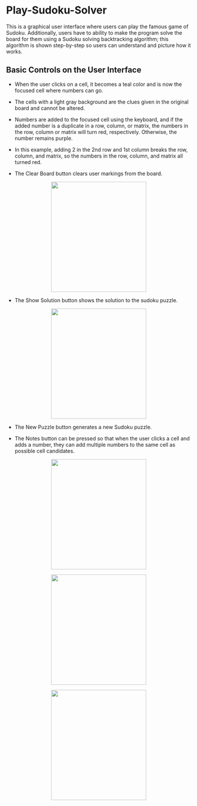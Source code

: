 # Play-Sudoku-Solver
This is a graphical user interface where users can play the famous game of Sudoku. Additionally, users have to ability to make the program solve the board for them using a Sudoku solving backtracking algorithm; this algorithm is shown step-by-step so users can understand and picture how it works.

## Basic Controls on the User Interface

- When the user clicks on a cell, it becomes a teal color and is now the focused cell where numbers can go.

- The cells with a light gray background are the clues given in the original board and cannot be altered.

- Numbers are added to the focused cell using the keyboard, and if the added number is a duplicate in a row, column, or matrix, the numbers in the row, column or matrix will  turn red, respectively. Otherwise, the number remains purple.

- In this example, adding 2 in the 2nd row and 1st column breaks the row, column, and matrix, so the numbers in the row, column, and matrix all turned red.

- The Clear Board button clears user markings from the board.

<p align = "center">
  <img src = "https://user-images.githubusercontent.com/63945057/88468122-f25e4480-ce93-11ea-92e3-b90654477014.gif" width = 259 height = 300>
</p>  


- The Show Solution button shows the solution to the sudoku puzzle.

<p align = "center">
  <img src = "https://user-images.githubusercontent.com/63945057/88468190-b5468200-ce94-11ea-83ad-67d557e88bd7.gif" width = 259 height = 300>
</p>  

- The New Puzzle button generates a new Sudoku puzzle.

- The Notes button can be pressed so that when the user clicks a cell and adds a number, they can add multiple numbers to the same cell as possible cell candidates.

<p align = "center">
  <img src = "https://user-images.githubusercontent.com/63945057/88468203-f9d21d80-ce94-11ea-9661-46228bd20f0a.gif" width = 259 height = 300>
</p>  


<p align = "center">
  <img src = "https://user-images.githubusercontent.com/63945057/88468310-5eda4300-ce96-11ea-8ce8-4e3d59d4727c.gif" width = 259 height = 300>
</p>  

<p align = "center">
  <img src = "https://user-images.githubusercontent.com/63945057/88468319-8c26f100-ce96-11ea-8bf0-5885e15ec023.gif" width = 259 height = 300>
</p>  

